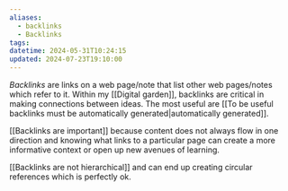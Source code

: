 ```yaml
---
aliases:
  - backlinks
  - Backlinks
tags: 
datetime: 2024-05-31T10:24:15
updated: 2024-07-23T19:10:00
---
```

*Backlinks* are links on a web page/note that list other web pages/notes which refer to it. Within my [[Digital garden]], backlinks are critical in making connections between ideas. The most useful are [[To be useful backlinks must be automatically generated|automatically generated]].

[[Backlinks are important]] because content does not always flow in one direction and knowing what links to a particular page can create a more informative context or open up new avenues of learning.

[[Backlinks are not hierarchical]] and can end up creating circular references which is perfectly ok.

